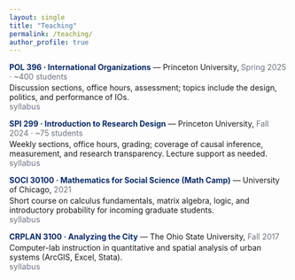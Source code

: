 ```yaml
---
layout: single
title: "Teaching"
permalink: /teaching/
author_profile: true
---
```


<style>
  .course-list{list-style:none;padding-left:0;margin:0}
  .course-item{margin:0 0 .85rem 0}
  .course-title{color:#0A2A66;font-weight:700;text-decoration:none}
  .meta{color:#6b7280}
  .desc{margin:.2rem 0 0 0}
  .tiny a{font-size:.9rem;color:#6b7280;text-decoration:none}
  .tiny a:hover{text-decoration:underline}
</style>

<ul class="course-list">

  <li class="course-item">
    <span class="course-title">POL 396 · International Organizations</span> — Princeton University,
    <span class="meta">Spring 2025 · ~400 students</span>
    <div class="desc">Discussion sections, office hours, assessment; topics include the design, politics, and performance of IOs.</div>
    <div class="tiny"><a href="{{ "/files/syllabi/POL396.pdf" | relative_url }}" target="_blank" rel="noopener">syllabus</a></div>
  </li>

  <li class="course-item">
    <span class="course-title">SPI 299 · Introduction to Research Design</span> — Princeton University,
    <span class="meta">Fall 2024 · ~75 students</span>
    <div class="desc">Weekly sections, office hours, grading; coverage of causal inference, measurement, and research transparency. Lecture support as needed.</div>
    <div class="tiny"><a href="{{ "/files/syllabi/SPI299.pdf" | relative_url }}" target="_blank" rel="noopener">syllabus</a></div>
  </li>

  <li class="course-item">
    <span class="course-title">SOCI 30100 · Mathematics for Social Science (Math Camp)</span> — University of Chicago,
    <span class="meta">2021</span>
    <div class="desc">Short course on calculus fundamentals, matrix algebra, logic, and introductory probability for incoming graduate students.</div>
    <div class="tiny"><a href="{{ "/files/syllabi/SOCI30100.pdf" | relative_url }}" target="_blank" rel="noopener">syllabus</a></div>
  </li>

  <li class="course-item">
    <span class="course-title">CRPLAN 3100 · Analyzing the City</span> — The Ohio State University,
    <span class="meta">Fall 2017</span>
    <div class="desc">Computer-lab instruction in quantitative and spatial analysis of urban systems (ArcGIS, Excel, Stata).</div>
    <div class="tiny"><a href="{{ "/files/syllabi/CRPLAN3100.pdf" | relative_url }}" target="_blank" rel="noopener">syllabus</a></div>
  </li>

</ul>
